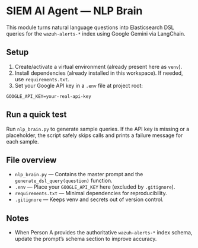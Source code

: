 # SIEM AI Agent — NLP Brain

This module turns natural language questions into Elasticsearch DSL queries for the `wazuh-alerts-*` index using Google Gemini via LangChain.

## Setup

1. Create/activate a virtual environment (already present here as `venv`).
2. Install dependencies (already installed in this workspace). If needed, use `requirements.txt`.
3. Set your Google API key in a `.env` file at project root:

```
GOOGLE_API_KEY=your-real-api-key
```

## Run a quick test

Run `nlp_brain.py` to generate sample queries. If the API key is missing or a placeholder, the script safely skips calls and prints a failure message for each sample.

## File overview

- `nlp_brain.py` — Contains the master prompt and the `generate_dsl_query(question)` function.
- `.env` — Place your `GOOGLE_API_KEY` here (excluded by `.gitignore`).
- `requirements.txt` — Minimal dependencies for reproducibility.
- `.gitignore` — Keeps venv and secrets out of version control.

## Notes

- When Person A provides the authoritative `wazuh-alerts-*` index schema, update the prompt’s schema section to improve accuracy.
